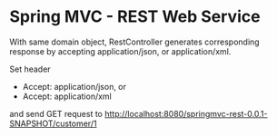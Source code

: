 Spring MVC - REST Web Service
=

With same domain object, RestController generates corresponding response by accepting application/json, or application/xml.

Set header
- Accept: application/json, or
- Accept: application/xml

and send GET request to [http://localhost:8080/springmvc-rest-0.0.1-SNAPSHOT/customer/1](http://localhost:8080/springmvc-rest-0.0.1-SNAPSHOT/customer/1)
